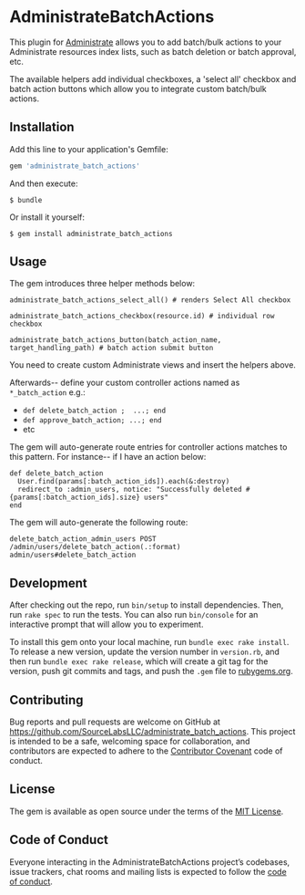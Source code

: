 # AdministrateBatchActions

This plugin for [Administrate](https://github.com/thoughtbot/administrate) allows you to add batch/bulk actions to your Administrate resources index lists, such as batch deletion or batch approval, etc.

The available helpers add individual checkboxes, a 'select all' checkbox and batch action buttons which allow you to integrate custom batch/bulk actions.

## Installation

Add this line to your application's Gemfile:

```ruby
gem 'administrate_batch_actions'
```

And then execute:

    $ bundle

Or install it yourself:

    $ gem install administrate_batch_actions

## Usage

The gem introduces three helper methods below:
```
administrate_batch_actions_select_all() # renders Select All checkbox
```
```
administrate_batch_actions_checkbox(resource.id) # individual row checkbox
```
```
administrate_batch_actions_button(batch_action_name, target_handling_path) # batch action submit button
```

You need to create custom Administrate views and insert the helpers above.

Afterwards-- define your custom controller actions named as `*_batch_action` e.g.:
* `def delete_batch_action ;  ...; end`
* `def approve_batch_action; ...; end`
* etc

The gem will auto-generate route entries for controller actions matches to this pattern. For instance-- if I have an action below:

```
def delete_batch_action
  User.find(params[:batch_action_ids]).each(&:destroy)
  redirect_to :admin_users, notice: "Successfully deleted #{params[:batch_action_ids].size} users"
end
```

The gem will auto-generate the following route:
```
delete_batch_action_admin_users POST  /admin/users/delete_batch_action(.:format)  admin/users#delete_batch_action
```

## Development

After checking out the repo, run `bin/setup` to install dependencies. Then, run `rake spec` to run the tests. You can also run `bin/console` for an interactive prompt that will allow you to experiment.

To install this gem onto your local machine, run `bundle exec rake install`. To release a new version, update the version number in `version.rb`, and then run `bundle exec rake release`, which will create a git tag for the version, push git commits and tags, and push the `.gem` file to [rubygems.org](https://rubygems.org).

## Contributing

Bug reports and pull requests are welcome on GitHub at https://github.com/SourceLabsLLC/administrate_batch_actions. This project is intended to be a safe, welcoming space for collaboration, and contributors are expected to adhere to the [Contributor Covenant](http://contributor-covenant.org) code of conduct.

## License

The gem is available as open source under the terms of the [MIT License](https://opensource.org/licenses/MIT).

## Code of Conduct

Everyone interacting in the AdministrateBatchActions project’s codebases, issue trackers, chat rooms and mailing lists is expected to follow the [code of conduct](https://github.com/SourceLabsLLC/administrate_batch_actions/blob/master/CODE_OF_CONDUCT.md).
